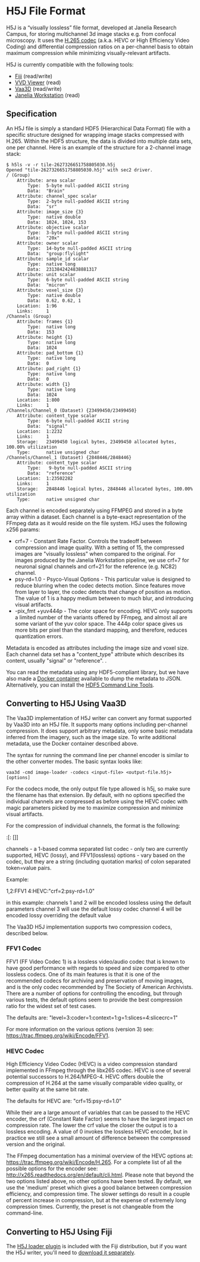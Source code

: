 # H5J File Format

H5J is a “visually lossless” file format, developed at Janelia Research Campus, for storing multichannel 3d image stacks e.g. from confocal microscopy. It uses the [H.265 codec](https://en.wikipedia.org/wiki/High_Efficiency_Video_Coding) (a.k.a. HEVC or High Efficiency Video Coding) and differential compression ratios on a per-channel basis to obtain maximum compression while minimizing visually-relevant artifacts. 

H5J is currently compatible with the following tools:
* [Fiji](https://fiji.sc/) (read/write)
* [VVD Viewer](https://github.com/takashi310/VVD_Viewer) (read)
* [Vaa3D](https://github.com/Vaa3D/release) (read/write)
* [Janelia Workstation](https://github.com/JaneliaSciComp/workstation) (read)


## Specification

An H5J file is simply a standard HDF5 (Hierarchical Data Format) file with a specific structure designed for wrapping image stacks compressed with H.265. Within the HDF5 structure, the data is divided into multiple data sets, one per channel. Here is an example of the structure for a 2-channel image stack:

```
$ h5ls -v -r tile-2627326651758805030.h5j
Opened "tile-2627326651758805030.h5j" with sec2 driver.
/ (Group)
    Attribute: area scalar
        Type:  5-byte null-padded ASCII string
        Data:  "Brain"
    Attribute: channel_spec scalar
        Type:  2-byte null-padded ASCII string
        Data:  "sr"
    Attribute: image_size {3}
        Type:  native double
        Data:  1024, 1024, 153
    Attribute: objective scalar
        Type:  3-byte null-padded ASCII string
        Data:  "20x"
    Attribute: owner scalar
        Type:  14-byte null-padded ASCII string
        Data:  "group:flylight"
    Attribute: sample_id scalar
        Type:  native long
        Data:  2313842424838881317
    Attribute: unit scalar
        Type:  6-byte null-padded ASCII string
        Data:  "micron"
    Attribute: voxel_size {3}
        Type:  native double
        Data:  0.62, 0.62, 1
    Location:  1:96
    Links:     1
/Channels (Group)
    Attribute: frames {1}
        Type:  native long
        Data:  153
    Attribute: height {1}
        Type:  native long
        Data:  1024
    Attribute: pad_bottom {1}
        Type:  native long
        Data:  0
    Attribute: pad_right {1}
        Type:  native long
        Data:  0
    Attribute: width {1}
        Type:  native long
        Data:  1024
    Location:  1:800
    Links:     1
/Channels/Channel_0 (Dataset) {23499450/23499450}
    Attribute: content_type scalar
        Type:  6-byte null-padded ASCII string
        Data:  "signal"
    Location:  1:2232
    Links:     1
    Storage:   23499450 logical bytes, 23499450 allocated bytes, 100.00% utilization
    Type:      native unsigned char
/Channels/Channel_1 (Dataset) {2848446/2848446}
    Attribute: content_type scalar
        Type:   9-byte null-padded ASCII string
        Data:  "reference"
    Location:  1:23502282
    Links:     1
    Storage:   2848446 logical bytes, 2848446 allocated bytes, 100.00% utilization
    Type:      native unsigned char

```

Each channel is encoded separately using FFMPEG and stored in a byte array within a dataset. Each channel is a byte-exact representation of the FFmpeg data as it would reside on the file system. H5J uses the following x256 params:
* crf=7 - Constant Rate Factor. Controls the tradeoff between compression and image quality. With a setting of 15, the compressed images are "visually lossless" when compared to the original. For images produced by the Janelia Workstation pipeline, we use crf=7 for neuronal signal channels and crf=21 for the reference (e.g. NC82) channel.
* psy-rd=1.0 - Psyco-Visual Options - This particular value is designed to reduce blurring when the codec detects motion. Since features move from layer to layer, the codec detects that change of position as motion. The value of 1 is a happy medium between to much blur, and introducing visual artifacts.
* -pix_fmt +yuv444p - The color space for encoding. HEVC only supports a limited number of the variants offered by FFmpeg, and almost all are some variant of the yuv color space. The 444p color space gives us more bits per pixel than the standard mapping, and therefore, reduces quantization errors.

Metadata is encoded as attributes including the image size and voxel size. Each channel data set has a "content_type" attribute which describes its content, usually "signal" or "reference". . 

You can read the metadata using any HDF5-compliant library, but we have also made a [Docker container](https://github.com/JaneliaSciComp/jacs-tools-docker/tree/master/h5j_metadata) available to dump the metadata to JSON. Alternatively, you can install the [HDF5 Command Line Tools](https://support.hdfgroup.org/products/hdf5_tools/#cmd).

## Converting to H5J Using Vaa3D

The Vaa3D implementation of H5J writer can convert any format supported by Vaa3D into an H5J file. It supports many options including per-channel compression. It does support arbitrary metadata, only some basic metadata inferred from the imagery, such as the image size. To write additional metadata, use the Docker container described above.

The syntax for running the command line per channel encoder is similar to the other converter modes. The basic syntax looks like:
```
vaa3d -cmd image-loader -codecs <input-file> <output-file.h5j> [options]
```

For the codecs mode, the only output file type allowed is h5j, so make sure the filename has that extension. By default, with no options specified the individual channels are compressed as before using the HEVC codec with magic parameters picked by me to maximize compression and minimize visual artifacts.

For the compression of individual channels, the format is the following:

<channels>:<codec>[:<codec options> [<codec options>]]

channels - a 1-based comma separated list
codec - only two are currently supported, HEVC (lossy), and FFV1(lossless)
options - vary based on the codec, but they are a string (including quotation marks) of colon separated token=value pairs.

Example:

1,2:FFV1 4:HEVC:"crf=2:psy-rd=1.0"

in this example:
channels 1 and 2 will be encoded lossless using the default parameters
channel 3 will use the default lossy codec
channel 4 will be encoded lossy overriding the default value

The Vaa3D H5J implementation supports two compression codecs, described below.

### FFV1 Codec

FFV1 (FF Video Codec 1) is a lossless video/audio codec that is known to have good performance with regards to speed and size compared to other lossless codecs. One of its main features is that it is one of the recommended codecs for archiving and preservation of moving images, and is the only codec recommended by The Society of American Archivists. There are a number of options for controlling the encoding, but through various tests, the default options seem to provide the best compression ratio for the widest set of test cases.

The defaults are: "level=3:coder=1:context=1:g=1:slices=4:slicecrc=1"

For more information on the various options (version 3) see: https://trac.ffmpeg.org/wiki/Encode/FFV1.

### HEVC Codec

High Efficiency Video Codec (HEVC) is a video compression standard implemented in FFmpeg through the libx265 codec. HEVC is one of several potential successors to H.264/MPEG-4. HEVC offers double the compression of H.264 at the same visually comparable video quality, or better quality at the same bit rate.

The defaults for HEVC are: "crf=15:psy-rd=1.0"

While their are a large amount of variables that can be passed to the HEVC encoder, the crf (Constant Rate Factor) seems to have the largest impact on compression rate. The lower the crf value the closer the output is to a lossless encoding. A value of 0 invokes the lossless HEVC encoder, but in practice we still see a small amount of difference between the compressed version and the original.

The FFmpeg documentation has a minimal overview of the HEVC options at: https://trac.ffmpeg.org/wiki/Encode/H.265. For a complete list of all the possible options for the encoder see: http://x265.readthedocs.org/en/default/cli.html. Please note that beyond the two options listed above, no other options have been tested. By default, we use the 'medium' preset which gives a good balance between compression efficiency, and compression time. The slower settings do result in a couple of percent increase in compression, but at the expense of extremely long compression times. Currently, the preset is not changeable from the command-line.

## Converting to H5J Using Fiji

The [H5J loader plugin](https://github.com/fiji/H5J_Loader_Plugin) is included with the Fiji distribution, but if you want the H5J writer, you'll need to [download it separately](https://github.com/JaneliaSciComp/H5J_Writer_For_Fiji).

